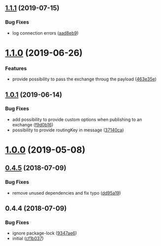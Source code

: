 ## [1.1.1](https://github.com/softwaregroup-bg/ut-port-amqp/compare/v1.1.0...v1.1.1) (2019-07-15)


### Bug Fixes

* log connection errors ([aad8eb9](https://github.com/softwaregroup-bg/ut-port-amqp/commit/aad8eb9))



# [1.1.0](https://github.com/softwaregroup-bg/ut-port-amqp/compare/v1.0.1...v1.1.0) (2019-06-26)


### Features

* provide possibility to pass the exchange throug the payload ([463e35e](https://github.com/softwaregroup-bg/ut-port-amqp/commit/463e35e))



## [1.0.1](https://github.com/softwaregroup-bg/ut-port-amqp/compare/v1.0.0...v1.0.1) (2019-06-14)


### Bug Fixes

* add possibility to provide custom options when publishing to an exchange ([f9d0b16](https://github.com/softwaregroup-bg/ut-port-amqp/commit/f9d0b16))
* possibility to provide routingKey in message ([37140ca](https://github.com/softwaregroup-bg/ut-port-amqp/commit/37140ca))



# [1.0.0](https://github.com/softwaregroup-bg/ut-port-amqp/compare/v1.0.0-next.0...v1.0.0) (2019-05-08)



<a name="0.4.5"></a>
## [0.4.5](https://github.com/softwaregroup-bg/ut-port-amqp/compare/v0.4.4...v0.4.5) (2018-07-09)


### Bug Fixes

* remove unused dependencies and fix typo ([dd95a19](https://github.com/softwaregroup-bg/ut-port-amqp/commit/dd95a19))



<a name="0.4.4"></a>
## 0.4.4 (2018-07-09)


### Bug Fixes

* ignore package-lock ([9347ae6](https://github.com/softwaregroup-bg/ut-port-amqp/commit/9347ae6))
* initial ([cf1b037](https://github.com/softwaregroup-bg/ut-port-amqp/commit/cf1b037))



